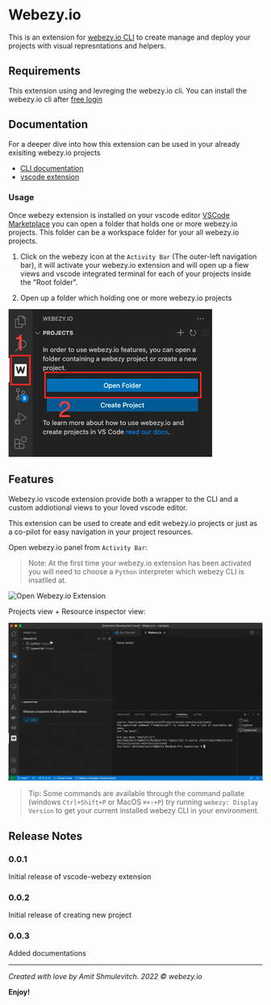 # Webezy.io

This is an extension for [webezy.io CLI](https://www.webezy.io) to create manage and deploy your projects with visual represntations and helpers.

## Requirements

This extension using and levreging the webezy.io cli.
You can install the webezy.io cli after [free login](https://www.webezy.io)

## Documentation

For a deeper dive into how this extension can be used in your already exisiting webezy.io projects

- [CLI documentation](https://www.webezy.io/docs/cli)
- [vscode extension](https://www.webezy.io/docs/vscode)

### Usage

Once webezy extension is installed on your vscode editor [VSCode Marketplace](https://marketplace.visualstudio.com/items?itemName=webezy.vscode-webezy)
you can open a folder that holds one or more webezy.io projects.
This folder can be a workspace folder for your all webezy.io projects.

1. Click on the webezy icon at the `Activity Bar` (The outer-left navigation bar), it will activate your webezy.io extension and will open up a fiew views and vscode integrated terminal for each of your projects inside the "Root folder".

2. Open up a folder which holding one or more webezy.io projects

![Init Extension Steps](assets/vscode-webezy-welcome.png)

## Features

Webezy.io vscode extension provide both a wrapper to the CLI and a custom addiotional views to your loved vscode editor.

This extension can be used to create and edit webezy.io projects or just as a co-pilot for easy navigation in your project resources.


Open webezy.io panel from `Activity Bar`:

> Note: At the first time your webezy.io extension has been activated you will need to choose a `Python` interpreter which webezy CLI is insatlled at.

![Open Webezy.io Extension](assets/vscode-webezy-init.gif)

Projects view + Resource inspector view:

![Features](assets/vscode-webezy-preview.gif)


> Tip: Some commands are available through the command pallate (windows `Ctrl+Shift+P` or MacOS `⌘+⇧+P`) try running `webezy: Display Version` to get your current installed webezy CLI in your environment. 

## Release Notes

### 0.0.1

Initial release of vscode-webezy extension

### 0.0.2

Initial release of creating new project 

### 0.0.3

Added documentations

---
_Created with love by Amit Shmulevitch. 2022 © webezy.io_

**Enjoy!** 
